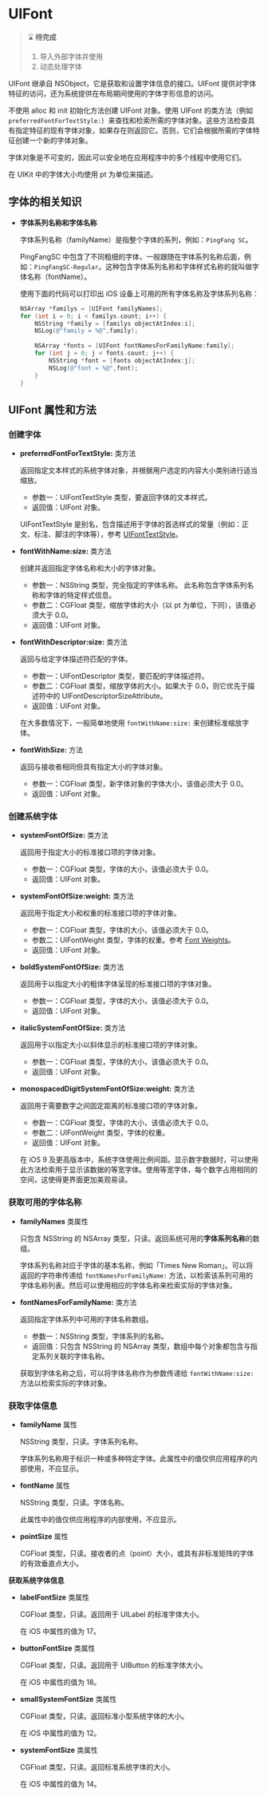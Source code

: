 # UIFont

> ⌛️ **待完成**
> 
> 1. 导入外部字体并使用
> 2. 动态处理字体

UIFont 继承自 NSObject，它是获取和设置字体信息的接口。UIFont 提供对字体特征的访问，还为系统提供在布局期间使用的字体字形信息的访问。

不使用 alloc 和 init 初始化方法创建 UIFont 对象。使用 UIFont 的类方法（例如 `preferredFontForTextStyle:`）来查找和检索所需的字体对象。这些方法检查具有指定特征的现有字体对象，如果存在则返回它。否则，它们会根据所需的字体特征创建一个新的字体对象。

字体对象是不可变的，因此可以安全地在应用程序中的多个线程中使用它们。

在 UIKit 中的字体大小均使用 pt 为单位来描述。

## 字体的相关知识

- **字体系列名称和字体名称**

    字体系列名称（familyName）是指整个字体的系列，例如：`PingFang SC`。
    
    PingFangSC 中包含了不同粗细的字体，一般跟随在字体系列名称后面，例如：`PingFangSC-Regular`。这种包含字体系列名称和字体样式名称的就叫做字体名称（fontName）。
    
    使用下面的代码可以打印出 iOS 设备上可用的所有字体名称及字体系列名称：
    
    ```Objective-C
    NSArray *familys = [UIFont familyNames];
    for (int i = 0; i < familys.count; i++) {
        NSString *family = [familys objectAtIndex:i];
        NSLog(@"family = %@",family);
        
        NSArray *fonts = [UIFont fontNamesForFamilyName:family];
        for (int j = 0; j < fonts.count; j++) {
            NSString *font = [fonts objectAtIndex:j];
            NSLog(@"font = %@",font);
        }
    }
    ```

## UIFont 属性和方法

### 创建字体

- **preferredFontForTextStyle:** 类方法

    返回指定文本样式的系统字体对象，并根据用户选定的内容大小类别进行适当缩放。
    
    - 参数一：UIFontTextStyle 类型，要返回字体的文本样式。
    - 返回值：UIFont 对象。

    UIFontTextStyle 是别名，包含描述用于字体的首选样式的常量（例如：正文、标注、脚注的字体等），参考 [UIFontTextStyle](https://developer.apple.com/documentation/uikit/uifonttextstyle?language=objc)。
    
- **fontWithName:size:** 类方法

    创建并返回指定字体名称和大小的字体对象。
    
    - 参数一：NSString 类型，完全指定的字体名称。 此名称包含字体系列名称和字体的特定样式信息。
    - 参数二：CGFloat 类型，缩放字体的大小（以 pt 为单位，下同），该值必须大于 0.0。
    - 返回值：UIFont 对象。

- **fontWithDescriptor:size:** 类方法

    返回与给定字体描述符匹配的字体。
    
    - 参数一：UIFontDescriptor 类型，要匹配的字体描述符。
    - 参数二：CGFloat 类型，缩放字体的大小。如果大于 0.0，则它优先于描述符中的 UIFontDescriptorSizeAttribute。
    - 返回值：UIFont 对象。

    在大多数情况下，一般简单地使用 `fontWithName:size:` 来创建标准缩放字体。
    
- **fontWithSize:** 方法

    返回与接收者相同但具有指定大小的字体对象。
    
    - 参数一：CGFloat 类型，新字体对象的字体大小，该值必须大于 0.0。
    - 返回值：UIFont 对象。
    
### 创建系统字体

- **systemFontOfSize:** 类方法

    返回用于指定大小的标准接口项的字体对象。
    
    - 参数一：CGFloat 类型，字体的大小，该值必须大于 0.0。
    - 返回值：UIFont 对象。
    
- **systemFontOfSize:weight:** 类方法

    返回用于指定大小和权重的标准接口项的字体对象。
    
    - 参数一：CGFloat 类型，字体的大小，该值必须大于 0.0。
    - 参数二：UIFontWeight 类型，字体的权重。参考 [Font Weights](https://developer.apple.com/documentation/uikit/uifontdescriptor/font_weights?language=objc)。
    - 返回值：UIFont 对象。

- **boldSystemFontOfSize:** 类方法

    返回用于以指定大小的粗体字体呈现的标准接口项的字体对象。
    
    - 参数一：CGFloat 类型，字体的大小，该值必须大于 0.0。
    - 返回值：UIFont 对象。

- **italicSystemFontOfSize:** 类方法

    返回用于以指定大小以斜体显示的标准接口项的字体对象。
    
    - 参数一：CGFloat 类型，字体的大小，该值必须大于 0.0。
    - 返回值：UIFont 对象。

- **monospacedDigitSystemFontOfSize:weight:** 类方法

    返回用于需要数字之间固定距离的标准接口项的字体对象。
    
    - 参数一：CGFloat 类型，字体的大小，该值必须大于 0.0。
    - 参数二：UIFontWeight 类型，字体的权重。
    - 返回值：UIFont 对象。

    在 iOS 9 及更高版本中，系统字体使用比例间距。显示数字数据时，可以使用此方法检索用于显示该数据的等宽字体。使用等宽字体，每个数字占用相同的空间，这使得更界面更加美观易读。
    
### 获取可用的字体名称

- **familyNames** 类属性

    只包含 NSString 的 NSArray 类型，只读。返回系统可用的**字体系列名称**的数组。 
    
    字体系列名称对应于字体的基本名称，例如「Times New Roman」。可以将返回的字符串传递给 `fontNamesForFamilyName:` 方法，以检索该系列可用的字体名称列表。然后可以使用相应的字体名称来检索实际的字体对象。
    
- **fontNamesForFamilyName:** 类方法

    返回指定字体系列中可用的字体名称数组。
    
    - 参数一：NSString 类型，字体系列的名称。
    - 返回值：只包含 NSString 的 NSArray 类型，数组中每个对象都包含与指定系列关联的字体名称。

    获取到字体名称之后，可以将字体名称作为参数传递给 `fontWithName:size:` 方法以检索实际的字体对象。
    
### 获取字体信息

- **familyName** 属性

    NSString 类型，只读。字体系列名称。
    
    字体系列名称用于标识一种或多种特定字体。此属性中的值仅供应用程序的内部使用，不应显示。
    
- **fontName** 属性

    NSString 类型，只读。字体名称。
    
    此属性中的值仅供应用程序的内部使用，不应显示。
    
- **pointSize** 属性

    CGFloat 类型，只读。接收者的点（point）大小，或具有非标准矩阵的字体的有效垂直点大小。
    
**获取系统字体信息**

- **labelFontSize** 类属性

    CGFloat 类型，只读。返回用于 UILabel 的标准字体大小。
    
    在 iOS 中属性的值为 17。

- **buttonFontSize** 类属性

    CGFloat 类型，只读。返回用于 UIButton 的标准字体大小。
    
    在 iOS 中属性的值为 18。
    
- **smallSystemFontSize** 类属性

    CGFloat 类型，只读。返回标准小型系统字体的大小。
    
    在 iOS 中属性的值为 12。
    
- **systemFontSize** 类属性

    CGFloat 类型，只读。返回标准系统字体的大小。
    
    在 iOS 中属性的值为 14。